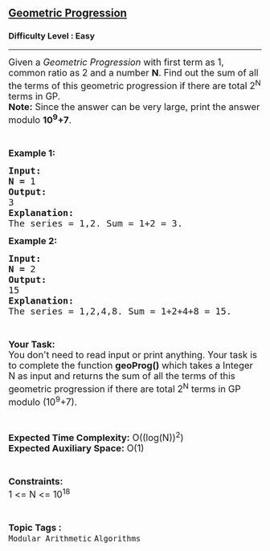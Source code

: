 <h2><a href="https://www.geeksforgeeks.org/problems/geometric-progression3042/1?page=1&sprint=f05658c6facc0594b67034d289b343f0&sortBy=submissions">Geometric Progression</a></h2><h3>Difficulty Level : Easy</h3><hr><div class="problems_problem_content__Xm_eO"><p><span style="font-size:18px">Given a <em>Geometric Progression </em>with first term as 1, common ratio&nbsp;as 2 and a number <strong>N</strong>. Find out the sum of all the terms of this geometric progression if there are total 2<sup>N</sup> terms in GP.<br>
<strong>Note:</strong> Since the answer can be very large, print the answer modulo <strong>10<sup>9</sup>+7</strong>.</span></p>

<p>&nbsp;</p>

<p><span style="font-size:18px"><strong>Example 1:</strong></span></p>

<pre><span style="font-size:18px"><strong>Input:</strong></span>
<strong><span style="font-size:18px">N = </span></strong><span style="font-size:18px">1</span>
<span style="font-size:18px"><strong>Output:</strong></span>
<span style="font-size:18px">3</span>
<span style="font-size:18px"><strong>Explanation:</strong></span>
<span style="font-size:18px">The series = 1,2. Sum = 1+2 = 3.</span></pre>

<p><span style="font-size:18px"><strong>Example 2:</strong></span></p>

<pre><span style="font-size:18px"><strong>Input:</strong></span>
<strong><span style="font-size:18px">N = </span></strong><span style="font-size:18px">2</span>
<span style="font-size:18px"><strong>Output:</strong></span>
<span style="font-size:18px">15</span>
<span style="font-size:18px"><strong>Explanation:</strong></span>
<span style="font-size:18px">The series = 1,2,4,8. Sum = 1+2+4+8 = 15.</span></pre>

<p>&nbsp;</p>

<p><span style="font-size:18px"><strong>Your Task:</strong><br>
You don't need to read input or print anything. Your task is to complete the function <strong>geoProg()</strong> which takes a Integer N as input and returns the sum of all the terms of this geometric progression if there are total 2<sup>N</sup> terms in GP modulo (10<sup>9</sup>+7).</span></p>

<p>&nbsp;</p>

<p><span style="font-size:18px"><strong>Expected Time Complexity:</strong> O((log(N))<sup>2</sup>)<br>
<strong>Expected Auxiliary Space:</strong> O(1)</span></p>

<p>&nbsp;</p>

<p><span style="font-size:18px"><strong>Constraints:</strong></span><br>
<span style="font-size:18px">1 &lt;= N &lt;= 10<sup>18</sup></span></p>
</div><br><p><span style=font-size:18px><strong>Topic Tags : </strong><br><code>Modular Arithmetic</code>&nbsp;<code>Algorithms</code>&nbsp;